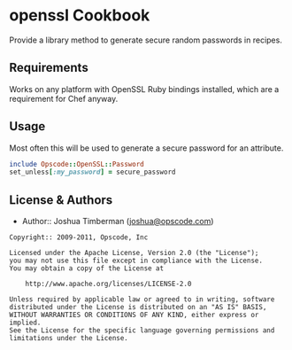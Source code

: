 openssl Cookbook
================
Provide a library method to generate secure random passwords in recipes.

Requirements
------------
Works on any platform with OpenSSL Ruby bindings installed, which are a requirement for Chef anyway.


Usage
-----
Most often this will be used to generate a secure password for an attribute.

```ruby
include Opscode::OpenSSL::Password
set_unless[:my_password] = secure_password
```


License & Authors
-----------------
- Author:: Joshua Timberman (<joshua@opscode.com>)

```text
Copyright:: 2009-2011, Opscode, Inc

Licensed under the Apache License, Version 2.0 (the "License");
you may not use this file except in compliance with the License.
You may obtain a copy of the License at

    http://www.apache.org/licenses/LICENSE-2.0

Unless required by applicable law or agreed to in writing, software
distributed under the License is distributed on an "AS IS" BASIS,
WITHOUT WARRANTIES OR CONDITIONS OF ANY KIND, either express or implied.
See the License for the specific language governing permissions and
limitations under the License.
```
